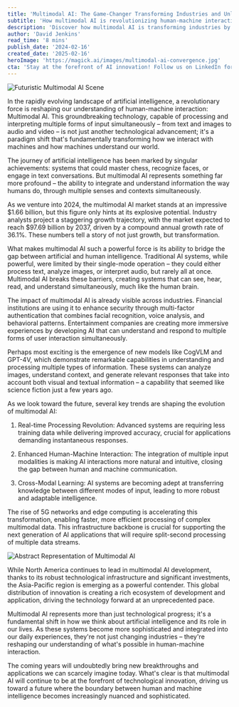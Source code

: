 ```yaml
---
title: 'Multimodal AI: The Game-Changer Transforming Industries and Unlocking Future'
subtitle: 'How multimodal AI is revolutionizing human-machine interaction across industries'
description: 'Discover how multimodal AI is transforming industries by processing multiple forms of input simultaneously. From a $1.66 billion market in 2024 to a projected $97.69 billion by 2037, learn how this technology is revolutionizing human-machine interaction and creating new possibilities across various sectors.'
author: 'David Jenkins'
read_time: '8 mins'
publish_date: '2024-02-16'
created_date: '2025-02-16'
heroImage: 'https://magick.ai/images/multimodal-ai-convergence.jpg'
cta: 'Stay at the forefront of AI innovation! Follow us on LinkedIn for daily insights into groundbreaking technologies like multimodal AI and be part of the conversation shaping our technological future.'
---
```


![Futuristic Multimodal AI Scene](https://i.magick.ai/PIXE/1739690073181_magick_img.webp)

In the rapidly evolving landscape of artificial intelligence, a revolutionary force is reshaping our understanding of human-machine interaction: Multimodal AI. This groundbreaking technology, capable of processing and interpreting multiple forms of input simultaneously – from text and images to audio and video – is not just another technological advancement; it's a paradigm shift that's fundamentally transforming how we interact with machines and how machines understand our world.

The journey of artificial intelligence has been marked by singular achievements: systems that could master chess, recognize faces, or engage in text conversations. But multimodal AI represents something far more profound – the ability to integrate and understand information the way humans do, through multiple senses and contexts simultaneously.

As we venture into 2024, the multimodal AI market stands at an impressive $1.66 billion, but this figure only hints at its explosive potential. Industry analysts project a staggering growth trajectory, with the market expected to reach $97.69 billion by 2037, driven by a compound annual growth rate of 36.1%. These numbers tell a story of not just growth, but transformation.

What makes multimodal AI such a powerful force is its ability to bridge the gap between artificial and human intelligence. Traditional AI systems, while powerful, were limited by their single-mode operation – they could either process text, analyze images, or interpret audio, but rarely all at once. Multimodal AI breaks these barriers, creating systems that can see, hear, read, and understand simultaneously, much like the human brain.

The impact of multimodal AI is already visible across industries. Financial institutions are using it to enhance security through multi-factor authentication that combines facial recognition, voice analysis, and behavioral patterns. Entertainment companies are creating more immersive experiences by developing AI that can understand and respond to multiple forms of user interaction simultaneously.

Perhaps most exciting is the emergence of new models like CogVLM and GPT-4V, which demonstrate remarkable capabilities in understanding and processing multiple types of information. These systems can analyze images, understand context, and generate relevant responses that take into account both visual and textual information – a capability that seemed like science fiction just a few years ago.

As we look toward the future, several key trends are shaping the evolution of multimodal AI:

1. Real-time Processing Revolution: Advanced systems are requiring less training data while delivering improved accuracy, crucial for applications demanding instantaneous responses.

2. Enhanced Human-Machine Interaction: The integration of multiple input modalities is making AI interactions more natural and intuitive, closing the gap between human and machine communication.

3. Cross-Modal Learning: AI systems are becoming adept at transferring knowledge between different modes of input, leading to more robust and adaptable intelligence.

The rise of 5G networks and edge computing is accelerating this transformation, enabling faster, more efficient processing of complex multimodal data. This infrastructure backbone is crucial for supporting the next generation of AI applications that will require split-second processing of multiple data streams.

![Abstract Representation of Multimodal AI](https://i.magick.ai/PIXE/1739690073184_magick_img.webp)

While North America continues to lead in multimodal AI development, thanks to its robust technological infrastructure and significant investments, the Asia-Pacific region is emerging as a powerful contender. This global distribution of innovation is creating a rich ecosystem of development and application, driving the technology forward at an unprecedented pace.

Multimodal AI represents more than just technological progress; it's a fundamental shift in how we think about artificial intelligence and its role in our lives. As these systems become more sophisticated and integrated into our daily experiences, they're not just changing industries – they're reshaping our understanding of what's possible in human-machine interaction.

The coming years will undoubtedly bring new breakthroughs and applications we can scarcely imagine today. What's clear is that multimodal AI will continue to be at the forefront of technological innovation, driving us toward a future where the boundary between human and machine intelligence becomes increasingly nuanced and sophisticated.